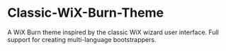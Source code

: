# Classic-WiX-Burn-Theme
A WiX Burn theme inspired by the classic WiX wizard user interface. Full support for creating multi-language bootstrappers.
